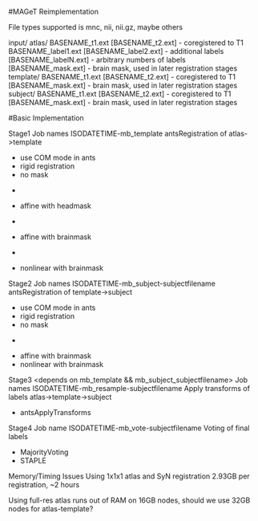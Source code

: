 #MAGeT Reimplementation

File types supported is mnc, nii, nii.gz, maybe others

input/
    atlas/
        BASENAME_t1.ext
        [BASENAME_t2.ext] - coregistered to T1
        BASENAME_label1.ext
        [BASENAME_label2.ext] - additional labels
        [BASENAME_labelN.ext] - arbitrary numbers of labels
        [BASENAME_mask.ext] - brain mask, used in later registration stages
    template/
        BASENAME_t1.ext
        [BASENAME_t2.ext] - coregistered to T1
        [BASENAME_mask.ext] - brain mask, used in later registration stages
    subject/
        BASENAME_t1.ext
        [BASENAME_t2.ext] - coregistered to T1
        [BASENAME_mask.ext] - brain mask, used in later registration stages

#Basic Implementation

Stage1 <all registrations independent>
Job names ISODATETIME-mb_template
antsRegistration of atlas->template
 - use COM mode in ants
 - rigid registration
 - no mask
+
 - affine with headmask
+
 - affine with brainmask
+
 - nonlinear with brainmask

Stage2 <all registrations independent>
Job names ISODATETIME-mb_subject-subjectfilename
antsRegistration of template->subject
 - use COM mode in ants
 - rigid registration
 - no mask

+ 
 - affine with brainmask
 - nonlinear with brainmask

Stage3 <depends on mb_template && mb_subject_subjectfilename>
Job names ISODATETIME-mb_resample-subjectfilename
Apply transforms of labels atlas->template->subject
- antsApplyTransforms

Stage4 <depends on mb_resample-subjectfilename>
Job name ISODATETIME-mb_vote-subjectfilename
Voting of final labels
- MajorityVoting
- STAPLE

Memory/Timing Issues
Using 1x1x1 atlas and SyN registration 2.93GB per registration, ~2 hours

Using full-res atlas runs out of RAM on 16GB nodes, should we use 32GB nodes for atlas-template?
